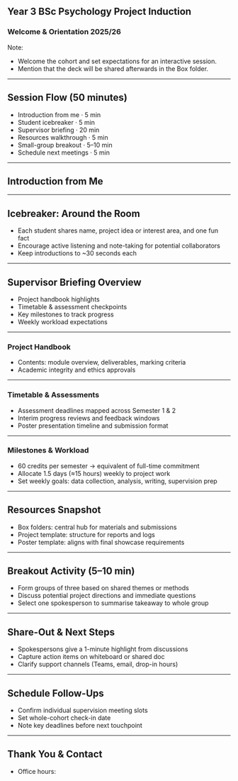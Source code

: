 ## Year 3 BSc Psychology Project Induction
### Welcome & Orientation 2025/26
Note:
- Welcome the cohort and set expectations for an interactive session.
- Mention that the deck will be shared afterwards in the Box folder.

---

## Session Flow (50 minutes)
- Introduction from me · 5 min
- Student icebreaker · 5 min
- Supervisor briefing · 20 min
- Resources walkthrough · 5 min
- Small-group breakout · 5–10 min
- Schedule next meetings · 5 min

---

## Introduction from Me

---

## Icebreaker: Around the Room
- Each student shares name, project idea or interest area, and one fun fact
- Encourage active listening and note-taking for potential collaborators
- Keep introductions to ~30 seconds each


---

## Supervisor Briefing Overview
- Project handbook highlights
- Timetable & assessment checkpoints
- Key milestones to track progress
- Weekly workload expectations


------

### Project Handbook
- Contents: module overview, deliverables, marking criteria
- Academic integrity and ethics approvals


------

### Timetable & Assessments
- Assessment deadlines mapped across Semester 1 & 2
- Interim progress reviews and feedback windows
- Poster presentation timeline and submission format

------

### Milestones & Workload
- 60 credits per semester → equivalent of full-time commitment
- Allocate 1.5 days (≈15 hours) weekly to project work
- Set weekly goals: data collection, analysis, writing, supervision prep

---

## Resources Snapshot
- Box folders: central hub for materials and submissions
- Project template: structure for reports and logs
- Poster template: aligns with final showcase requirements

---

## Breakout Activity (5–10 min)
- Form groups of three based on shared themes or methods
- Discuss potential project directions and immediate questions
- Select one spokesperson to summarise takeaway to whole group

---

## Share-Out & Next Steps
- Spokespersons give a 1-minute highlight from discussions
- Capture action items on whiteboard or shared doc
- Clarify support channels (Teams, email, drop-in hours)

---

## Schedule Follow-Ups
- Confirm individual supervision meeting slots
- Set whole-cohort check-in date
- Note key deadlines before next touchpoint

---

## Thank You & Contact
- Office hours: 
